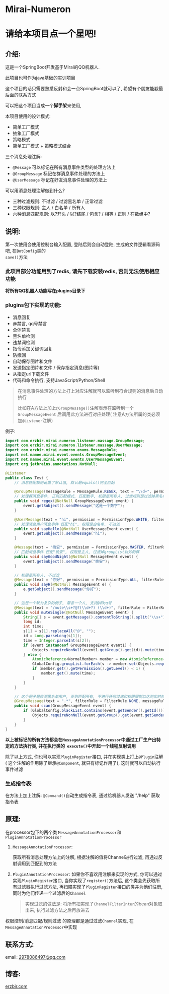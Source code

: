 # Mirai-Numeron

# <b>请给本项目点一个星吧!</b>

## 介绍:

这是一个SpringBoot开发基于Mirai的QQ机器人.

此项目也可作为java基础的实训项目

这个项目的话只需要熟悉反射和会一点SpringBoot就可以了, 希望有个朋友能戳最后面的联系方式

可以把这个项目当成一个<b>脚手架</b>来使用,

本项目使用的设计模式:

- 简单工厂模式
- 抽象工厂模式
- 策略模式
- 简单工厂模式 + 策略模式结合

三个消息处理注解:

- <code>@Message</code> 可以标记在所有消息事件类型的处理方法上
- <code>@GroupMessage</code> 标记在群消息事件处理的方法上
- <code>@UserMessage</code> 标记在好友消息事件处理的方法上

可以用消息处理注解做到什么?

- 三种过滤规则: 不过滤 / 过滤黑名单 / 正常过滤
- 三种权限规则: 主人 / 白名单 / 所有人
- 六种消息匹配规则: 以?开头 / 以?结尾 / 包含? / 相等 / 正则 / 在数组中?

## 说明:

第一次使用会使用控制台输入配置, 登陆后则会自动登陆, 生成的文件逻辑看源码吧, 在<code>BotConfig</code>类的<code>
save()</code>方法

### 此项目部分功能用到了redis, 请先下载安装redis, 否则无法使用相应功能

<b>将所有QQ机器人功能写在plugins目录下</b>

### plugins包下实现的功能:

- 消息回复
- @禁言, qq号禁言
- 全体禁言
- 黑名单检测
- 违禁词检测
- 指令添加关键词回复
- 防撤回
- 自动保存图片和文件
- 发送指定图片和文件 / 保存指定消息(图片等)
- 从指定url下载文件
- 代码和命令执行, 支持JavaScript/Python/Shell

> 在消息事件处理的方法上打上对应注解就可以监听到符合规则的消息后自动执行
>
> 比如在A方法上加上<code>@GroupMessage()</code>注解表示在监听到一个<code>GroupMessageEvent</code>
> 后调用此方法进行对应处理(
> 注意A方法所属的类必须加<code>@Listener</code>注解)

例子:

```java
import com.erzbir.mirai.numeron.listener.massage.GroupMessage;
import com.erzbir.mirai.numeron.listener.massage.UserMessage;
import com.erzbir.mirai.numeron.enums.MessageRule;
import net.mamoe.mirai.event.events.GroupMessageEvent;
import net.mamoe.mirai.event.events.UserMessageEvent;
import org.jetbrains.annotations.NotNull;

@Listener
public class Test {
    // 消息匹配规则设置了默认值, 默认是equals()完全匹配

    @GroupMessage(messageRule = MessageRule.REGEX, text = "\\d+", permission = PermissionType.ALL, filterRule = FilterRule.BLACKLIST)
    // 处理群消息事件, 正则匹配模式, 匹配数字, 权限是所有人, 过滤规则是过滤掉黑名单
    public void regex(@NotNull GroupMessageEvent event) {
        event.getSubject().sendMessage("这是一个数字");
    }

    @UserMessage(text = "hi", permission = PermissionType.WHITE, filterRule = FilterRule.NONE)
    // 处理消息用户消息事件 匹配"hi", 权限是白名单, 不过滤
    public void sayHello(@NotNull UserMessageEvent event) {
        event.getSubject().sendMessage("hi");
    }

    @Message(text = "晚安", permission = PermissionType.MASTER, filterRule = FilterRule.NORMAL)
    // 匹配消息事件 匹配"晚安", 权限是主人, 过滤掉groupList以外的群 
    public void sayGoodNight(@NotNull MessageEvent event) {
        event.getSubject().sendMessage("晚安");
    }

    // 权限是所有人, 不过滤
    @Message(text = "你好", permission = PermissionType.ALL, filterRule = FilterRule.NONE)
    public void sayH(@NotNull MessageEvent e) {
        e.getSubject().sendMessage("你好");
    }

    // 这是一个较为复杂的例子, 禁言一个人, 支持@和qq号
    @Message(text = "/mute\\s+?@?(\\d+?) (\\d+)", filterRule = FilterRule.NONE, messageRule = MessageRule.REGEX, permission = PermissionType.MASTER)
    public void muteSingle(@NotNull MessageEvent event) {
        String[] s = event.getMessage().contentToString().split("\\s+");
        long id;
        int time;
        s[1] = s[1].replaceAll("@", "");
        id = Long.parseLong(s[1]);
        time = Integer.parseInt(s[2]);
        if (event instanceof GroupMessageEvent event1) {
            Objects.requireNonNull(event1.getGroup().get(id)).mute(time);
        } else {
            AtomicReference<NormalMember> member = new AtomicReference<>();
            GlobalConfig.groupList.forEach(v -> member.set(Objects.requireNonNull(event.getBot().getGroup(v)).get(id)));
            if (member.get().getPermission().getLevel() < 1) {
                member.get().mute(time);
            }
        }
    }

    // 这个例子是检测黑名单用户, 正则匹配所有, 不进行任何过滤和权限限制以达到实时检测所有消息发送者的目的. 这样的实现很不好, 因为会时刻都在执行这个方法, 会重新写一个只针对黑名单用户的检测
    @GroupMessage(text = ".*", filterRule = FilterRule.NONE, messageRule = MessageRule.REGEX, permission = PermissionType.ALL)
    public void scan(GroupMessageEvent event) {
        if (GlobalConfig.blackList.contains(event.getSender().getId())) {
            Objects.requireNonNull(event.getGroup().get(event.getSender().getId())).kick("踢出黑名单用户", true);
        }
    }
}
```

<b>以上被标记的所有方法都会在<code>MessageAnnotationProcessor</code>中通过工厂生产出特定的方法执行类, 并在执行类的<code>
execute()</code>中开起一个线程反射调用</b>

除了以上方式, 你也可以实现<code>PluginRegister</code>接口, 并在实现类上打上<code>@Plugin</code>注解(
这个注解的作用除了继承<code>@Component</code>, 就只有标记作用了), 这时就可以自动执行事件过滤

### 生成指令表:

在方法上加上注解: <code>@Command()</code>自动生成指令表, 通过给机器人发送 "/help" 获取指令表

## 原理:

在processor包下的两个类 <code>MessageAnnotationProcessor</code>和<code>PluginAnnotationProcessor</code>

1. <code>MessageAnnotationProcessor</code>:

   获取所有消息处理方法上的注解, 根据注解的值将Channel进行过滤, 再通过反射调用到匹配到的方法

2. <code>PluginAnnotationProcessor</code>:
   如果你不喜欢用注解来实现的方式, 你可以通过实现<code>PluginRegister</code>接口, 当你实现了<code>register()</code>方法后,
   这个类会先获取所有过滤器执行过滤方法,
   再扫瞄实现了<code>PluginRegister</code>接口的类并为他们注册, 同时为他们传递一个过滤后的<code>Channel</code>

   > 实现过滤的做法是: 将所有把实现了<code>ChannelFilterInter</code>的bean对象取出来,
   执行过滤方法之后再放进去

权限控制/消息匹配/规则过滤 的原理都是通过过滤<code>Channel</code>实现, 在<code>MessageAnnotationProcessor</code>中实现

## 联系方式:

email: 2978086497@qq.com

## 博客:

<a href=https://erzbir.com>erzbir.com</a>
